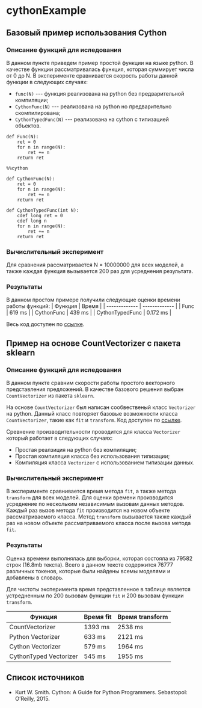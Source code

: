 # cythonExample

## Базовый пример использования Cython
### Описание функций для иследования
В данном пункте приведем пример простой функции на языке python. В качестве функции рассматривалась функция, которая суммирует числа от 0 до N. В эксперименте сравнивается скорость работы данной функции в следующих случаях: 
* `func(N)` --- функция реализована на python без предварительной компиляции; 
* `CythonFunc(N)` --- реализована на python но предварительно скомпилирована;
* `CythonTypedFunc(N)` --- реализована на cython с типизацией объектов.
```
def Func(N):
    ret = 0
    for n in range(N):
        ret += n
    return ret
    
%%cython

def CythonFunc(N):
    ret = 0
    for n in range(N):
        ret += n
    return ret

def CythonTypedFunc(int N):
    cdef long ret = 0
    cdef long n
    for n in range(N):
        ret += n
    return ret
```
### Вычислительный эксперимент
Для сравнения рассматривается N = 10000000 для всех моделей, а также каждая функция вызывается 200 раз для усреднения результата.
### Результаты
В данном простом примере получили следующие оценки времени работы функций:
| Функция  | Время |
| ------------- | ------------- |
| Func  | 619 ms  |
| CythonFunc  | 439 ms  |
| CythonTypedFunc  | 0.172 ms |

Весь код доступен по [ссылке](https://github.com/andriygav/cythonExample/blob/master/example/SimpleExample.ipynb).

## Пример на основе CountVectorizer с пакета sklearn
### Описание функций для иследования
В данном пункте сравним скорости работы простого векторного представления предложений. В качестве базового решения выбран ```CountVectorizer``` из пакета ```sklearn```.

На основе ```CountVectorizer``` был написан сообвественый класс ```Vectorizer``` на python. Данный класс повторяет базовые возможности класса ```CountVectorizer```, такие как ```fit``` и ```transform```. Код доступен по [ссылке](https://github.com/andriygav/cythonExample/blob/master/example/CountVectorizer.ipynb).

Сревнение производительности проводится для класса ```Vectorizer``` который работает в следующих случаях:
* Простая реалзиция на python без компиляции;
* Простая компиляция класса без использования типизации;
* Компиляция класса ```Vectorizer``` с использованием типизации данных.
### Вычислительный эксперимент
В эксперименте сравнивается время метода ```fit```, а также метода ```transform``` для всех моделей. Для оценки времени производится усреднение по нескольким независимым вызовам данных методов. Каждый раз вызов метода ```fit``` производится на новом объекте рассматриваемого класса. Метод ```transform``` вызывается также каждый раз на новом объекте рассматриваемого класса после вызова метода ```fit```.
### Результаты
Оценка времени выполнялась для выборки, которая состояла из 79582 строк (16.8mb текста). Всего в данном тексте содержится 76777 различных токенов, которые были найдены всемы моделями и добавлены в словарь.

Для чистоты эксперимента время представленное в таблице является устредненным по 200 вызовам функции ```fit``` и 200 вызовам функции ```transform```.

| Функция  | Время fit | Время transform |
| ------------- | ------------- | ------------- |
| CountVectorizer  | 1393 ms  | 2538 ms |
| Python Vectorizer  | 633 ms | 2121 ms |
| Cython Vectorizer  | 579 ms | 1964 ms |
| CythonTyped Vectorizer  | 545 ms | 1955 ms |




## Список источников
* Kurt W. Smith. Cython: A Guide for Python Programmers. Sebastopol: O’Reilly, 2015.
